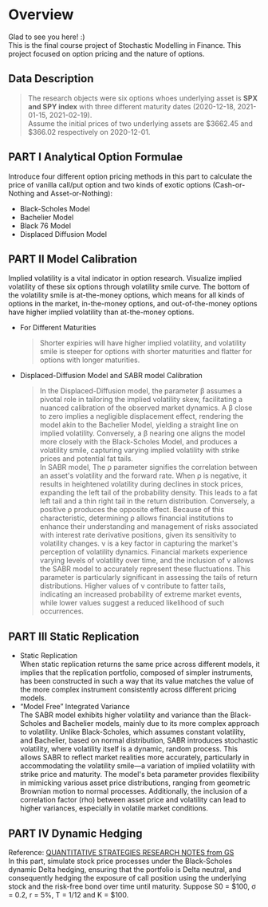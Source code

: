 # Overview
Glad to see you here! :) \
This is the final course project of Stochastic Modelling in Finance. This project focused on option pricing and the nature of options. 
## Data Description
>The research objects were six options whoes underlying asset is **SPX and SPY index** with three different maturity dates (2020-12-18, 2021-01-15, 2021-02-19).\
>Assume the initial prices of two underlying assets are $3662.45 and $366.02 respectively on 2020-12-01.
## PART I Analytical Option Formulae
Introduce four different option pricing methods in this part to calculate the price of vanilla call/put option and two kinds of exotic options (Cash-or-Nothing and Asset-or-Nothing):
* Black-Scholes Model
* Bachelier Model
* Black 76 Model
* Displaced Diffusion Model
## PART II Model Calibration
Implied volatility is a vital indicator in option research. Visualize implied volatility of these six options through volatility smile curve. The bottom of the volatility smile is at-the-money options, which means for all kinds of options in the market, in-the-money options, and out-of-the-money options have higher implied volatility than at-the-money options. 
* For Different Maturities
  > Shorter expiries will have higher implied volatility, and volatility smile is steeper for options with shorter maturities and flatter for options with longer maturities.
* Displaced-Diffusion Model and SABR model Calibration 
  > In the Displaced-Diffusion model, the parameter β assumes a pivotal role in tailoring the implied volatility skew, facilitating a nuanced calibration of the observed market dynamics. A β close to zero implies a negligible displacement effect, rendering the model akin to the Bachelier Model, yielding a straight line on implied volatility. Conversely, a β nearing one aligns the model more closely with the Black-Scholes Model, and produces a volatility smile, capturing varying implied volatility with strike prices and potential fat tails. \
  > In SABR model, The ρ parameter signifies the correlation between an asset's volatility and the forward rate. When ρ is negative, it results in heightened volatility during declines in stock prices, expanding the left tail of the probability density. This leads to a fat left tail and a thin right tail in the return distribution. Conversely, a positive ρ produces the opposite effect. Because of this characteristic, determining ρ allows financial institutions to enhance their understanding and management of risks associated with interest rate derivative positions, given its sensitivity to volatility changes. ν is a key factor in capturing the market's perception of volatility dynamics. Financial markets experience varying levels of volatility over time, and the inclusion of ν allows the SABR model to accurately represent these fluctuations. This parameter is particularly significant in assessing the tails of return distributions. Higher values of ν contribute to fatter tails, indicating an increased probability of extreme market events, while lower values suggest a reduced likelihood of such occurrences.
## PART III Static Replication
* Static Replication\
  When static replication returns the same price across different models, it implies that the replication portfolio, composed of simpler instruments, has been constructed in such a way that its value matches the value of the more complex instrument consistently across different pricing models.
* “Model Free” Integrated Variance\
  The SABR model exhibits higher volatility and variance than the Black-Scholes and Bachelier models, mainly due to its more complex approach to volatility. Unlike Black-Scholes, which assumes constant volatility, and Bachelier, based on normal distribution, SABR introduces stochastic volatility, where volatility itself is a dynamic, random process. This allows SABR to reflect market realities more accurately, particularly in accommodating the volatility smile—a variation of implied volatility with strike price and maturity. The model's beta parameter provides flexibility in mimicking various asset price distributions, ranging from geometric Brownian motion to normal processes. Additionally, the inclusion of a correlation factor (rho) between asset price and volatility can lead to higher variances, especially in volatile market conditions.
## PART IV Dynamic Hedging
Reference: [QUANTITATIVE STRATEGIES RESEARCH NOTES from GS](http://pricing.free.fr/docs/when_you_cannot_hedge.pdf)\
In this part, simulate stock price processes under the Black-Scholes dynamic Delta hedging, ensuring that the portfolio is Delta neutral, and consequently hedging the exposure of call position using the underlying stock and the risk-free bond over time until maturity. Suppose S0 = $100, σ = 0.2, r = 5%, T = 1/12 and K = $100. 








  
